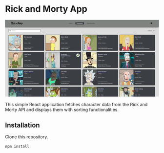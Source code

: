 # Rick and Morty  App

![Rick and Morty Characters](characters.jpg)

This simple React application fetches character data from the Rick and Morty API and displays them with sorting functionalities.

## Installation

 Clone this repository.


```bash
npm install 
